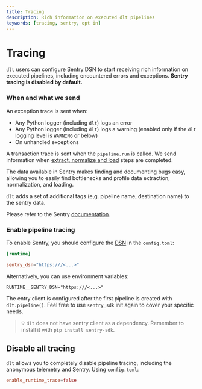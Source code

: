 ```yaml
---
title: Tracing
description: Rich information on executed dlt pipelines
keywords: [tracing, sentry, opt in]
---
```


# Tracing

`dlt` users can configure [Sentry](https://sentry.io) DSN to start receiving rich information on
executed pipelines, including encountered errors and exceptions. **Sentry tracing is disabled by
default.**

### When and what we send

An exception trace is sent when:

- Any Python logger (including `dlt`) logs an error
- Any Python logger (including `dlt`) logs a warning (enabled only if the `dlt` logging level is
  `WARNING` or below)
- On unhandled exceptions

A transaction trace is sent when the `pipeline.run` is called. We send information when
[extract, normalize and load](../reference/explainers/how-dlt-works.md) steps are completed.

The data available in Sentry makes finding and documenting bugs easy, allowing you to easily find
bottlenecks and profile data extraction, normalization, and loading.

`dlt` adds a set of additional tags (e,g. pipeline name, destination name) to the sentry data.

Please refer to the Sentry [documentation](https://docs.sentry.io/platforms/python/data-collected/).

### Enable pipeline tracing

To enable Sentry, you should configure the
[DSN](https://docs.sentry.io/product/sentry-basics/dsn-explainer/) in the `config.toml`:

```toml
[runtime]

sentry_dsn="https:///<...>"
```

Alternatively, you can use environment variables:

```shell
RUNTIME__SENTRY_DSN="https:///<...>"
```

The entry client is configured after the first pipeline is created with `dlt.pipeline()`. Feel free
to use `sentry_sdk` init again to cover your specific needs.

> 💡 `dlt` does not have sentry client as a dependency. Remember to install it with `pip install sentry-sdk`.

## Disable all tracing

`dlt` allows you to completely disable pipeline tracing, including the anonymous telemetry and
Sentry. Using `config.toml`:

```toml
enable_runtime_trace=false
```
